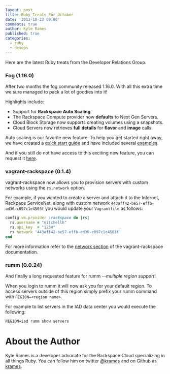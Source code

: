 ```yaml
---
layout: post
title: Ruby Treats For October
date: '2013-10-23 09:00'
comments: true
author: Kyle Rames
published: true
categories:
  - ruby
  - devops
---
```


Here are the latest Ruby treats from the Developer Relations Group.

### Fog (1.16.0)

After two months the fog community released 1.16.0. With all this extra time we sure managed to pack a lot of goodies into it!

Highlights include:

* Support for **Rackspace Auto Scaling**.
* The Rackspace Compute provider now **defaults** to Next Gen Servers.
* Cloud Block Storage now supports creating volumes using a snapshots.
* Cloud Servers now retrieves **full details** for **flavor** and **image** calls.

Auto scaling is our favorite new feature. To help you get started right away, we have created a [quick start guide](https://github.com/fog/fog/blob/master/lib/fog/rackspace/docs/auto_scale.md) and have included several [examples](https://github.com/fog/fog/tree/master/lib/fog/rackspace/examples/auto_scale).
<!-- more -->


And if you still do not have access to this exciting new feature, you can request it [here](https://rackspace.qualtrics.com/SE/?SID=SV_6S7kmhVU8ClMEXr).


### vagrant-rackspace (0.1.4)

vagrant-rackspace now allows you to provision servers with custom networks using the `rs.network` option.

For example, if you wanted to create a server and attach it to the Internet, Rackpace ServiceNet, along with custom network `443aff42-be57-effb-ad30-c097c1e4503f` you would update your `Vagrantfile` as follows:

```ruby
config.vm.provider :rackspace do |rs|
  rs.username = "mitchellh"
  rs.api_key  = "1234"
  rs.network '443aff42-be57-effb-ad30-c097c1e4503f'
end
```

For more information refer to the [network section](https://github.com/mitchellh/vagrant-rackspace#networks) of the vagrant-rackspace documentation.

### rumm (0.0.24)

And finally a long requested feature for rumm *--multiple region support*!

When you login to rumm it will now ask you for your default region. To access servers outside of this region simply prefix your rumm command with `REGION=<region name>`.

For example to list servers in the IAD data center you would execute the following:

    REGION=iad rumm show servers

# About the Author
Kyle Rames is a developer advocate for the Rackspace Cloud specializing in all things Ruby. You can follow him on twitter [@krames](http://twitter.com/krames) and on Github as [krames](https://github.com/krames).

